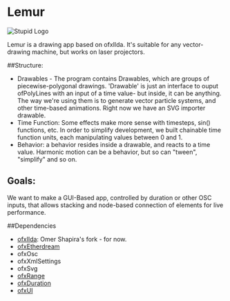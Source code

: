 Lemur
=====

![Stupid Logo](https://github.com/NoContour/Lemur/blob/master/bin/data/Assets/Lemur.jpg?raw=true)

Lemur is a drawing app based on ofxIlda. It's suitable for any vector-drawing machine, but works on laser projectors.

##Structure:
* Drawables - The program contains Drawables, which are groups of piecewise-polygonal drawings. 'Drawable' is just an interface to ouput ofPolyLines with an input of a time value- but inside, it can be anything. The way we're using them is to generate vector particle systems, and other time-based animations. Right now we have an SVG importer drawable.
* Time Function: Some effects make more sense with timesteps, sin() functions, etc. In order to simplify development, we built chainable time function units, each manipulating values between 0 and 1.
* Behavior: a behavior resides inside a drawable, and reacts to a time value. Harmonic motion can be a behavior, but so can "tween", "simplify" and so on.

## Goals:
We want to make a GUI-Based app, controlled by duration or other OSC inputs, that allows stacking and node-based connection of elements for live performance.

##Dependencies
* [ofxIlda](https://github.com/OmerShapira/ofxIlda): Omer Shapira's fork - for now.
* [ofxEtherdream](https://github.com/memo/ofxEtherdream)
* ofxOsc
* ofxXmlSettings
* ofxSvg
* [ofxRange](https://github.com/Flightphase/ofxRange)
* [ofxDuration](https://github.com/YCAMInterlab/ofxDuration)
* [ofxUI](https://github.com/rezaali/ofxUI)
